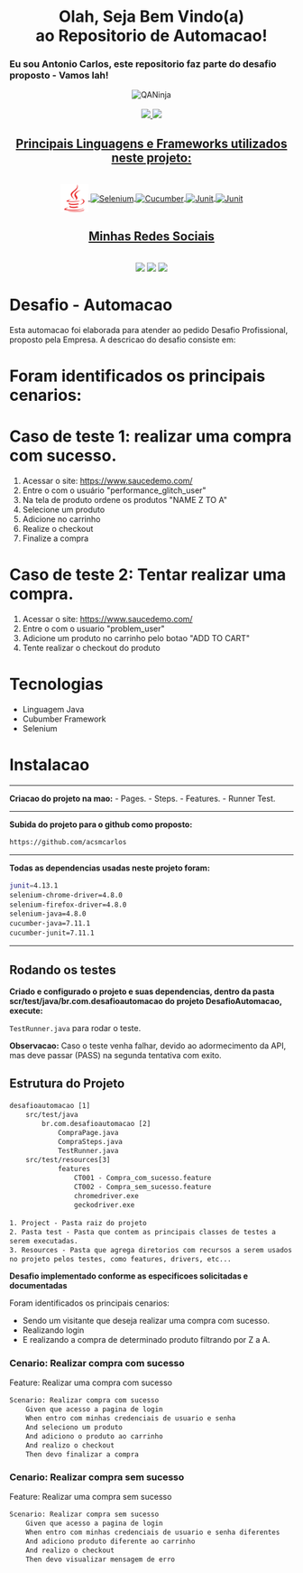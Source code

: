 <h1 align="center"> Olah, Seja Bem Vindo(a) <br> ao Repositorio de Automacao!</h1>
<h3>Eu sou Antonio Carlos, este repositorio faz parte do desafio proposto - Vamos lah!</h3>

<div align="center" >
<img alt="QANinja" src="https://repository-images.githubusercontent.com/363723045/7fe86680-ab81-11eb-8662-b80dfb55193a" width="400px" />
<div>
    <br>
<div align="center">
  <a href="https://github.com/acsmcarlos">
  <img height="180em" src="https://github-readme-stats.vercel.app/api?username=acsmcarlos&show_icons=true&theme=dark&include_all_commits=true&count_private=true"/>
  <img height="180em" src="https://github-readme-stats.vercel.app/api/top-langs/?username=acsmcarlos&layout=compact&langs_count=10&theme=dark"/>
</div>

<div style="display: inline_block" align="center"> <h2> Principais Linguagens e Frameworks utilizados neste projeto:</h2> <br>

  <img align="center" alt="Java" height="50" width="50" src="https://raw.githubusercontent.com/devicons/devicon/master/icons/java/java-plain.svg">
  <img align="center" alt="Selenium" height="50" width="50" src="https://icon-library.com/images/selenium-icon/selenium-icon-9.jpg">
  <img align="center" alt="Cucumber" height="50" width="50" src="https://encrypted-tbn0.gstatic.com/images?q=tbn:ANd9GcSEFmhHvn6WRbl6XiePY_uQHBbVZUzRytIuQA&usqp=CAU">
  <img align="center" alt="Junit" height="50" width="50" src="https://encrypted-tbn0.gstatic.com/images?q=tbn:ANd9GcQ-O247vQTmxt8tpsU3_zTzxzE52VXHMlBYb0jO_ASvqwcFaRAZenItGGJuEhwJjwtFBXI&usqp=CAU">
  <img align="center" alt="Junit" height="50" width="50" src="">
  <!-- <img align="center" alt="Junit" height="50" width="50" src=""> -->
</div>

<div align="center"> <h2> Minhas Redes Sociais </h2> <br>
  <a href="https://https://www.instagram.com/acsmcarlos2" target="_blank"><img src="https://img.shields.io/badge/-Instagram-%23E4405F?style=for-the-badge&logo=instagram&logoColor=white" target="_blank"></a>
  <a href = "mailto:acsmcarlos@gmail.com"><img src="https://img.shields.io/badge/-Gmail-%23333?style=for-the-badge&logo=gmail&logoColor=white" target="_blank"></a>
  <a href="https://www.linkedin.com/in/antonio-carlos-da-silva-moreira-7ab766189" target="_blank"><img src="https://img.shields.io/badge/-LinkedIn-%230077B5?style=for-the-badge&logo=linkedin&logoColor=white" target="_blank"></a> 
 
   </div>

<div align="left">

# Desafio - Automacao
Esta automacao foi elaborada para atender ao pedido Desafio Profissional, proposto pela Empresa. 
A descricao do desafio consiste em:
    
# Foram identificados os principais cenarios:
# Caso de teste 1: realizar uma compra com sucesso.
1. Acessar o site: https://www.saucedemo.com/
2. Entre o com o usuário "performance_glitch_user"
3. Na tela de produto ordene os produtos "NAME Z TO A"
4. Selecione um produto
5. Adicione no carrinho
6. Realize o checkout
7. Finalize a compra

# Caso de teste 2: Tentar realizar uma compra.
1. Acessar o site: https://www.saucedemo.com/
2. Entre o com o usuario "problem_user"
3. Adicione um produto no carrinho pelo botao "ADD TO CART"
4. Tente realizar o checkout do produto
  
# Tecnologias

  - Linguagem Java
  - Cubumber Framework
  - Selenium

# Instalacao
***
**Criacao do projeto na mao:**
    - Pages.
    - Steps.
    - Features.
    - Runner Test.

***
**Subida do projeto para o github como proposto:**

```sh
https://github.com/acsmcarlos
```
***

**Todas as dependencias usadas neste projeto foram:**


```sh
junit=4.13.1
selenium-chrome-driver=4.8.0
selenium-firefox-driver=4.8.0
selenium-java=4.8.0
cucumber-java=7.11.1
cucumber-junit=7.11.1
```
***

## Rodando os testes

**Criado e configurado o projeto e suas dependencias, dentro da pasta scr/test/java/br.com.desafioautomacao do projeto DesafioAutomacao, execute:**

 `TestRunner.java` para rodar o teste.

**Observacao:** Caso o teste venha falhar, devido ao adormecimento da API, mas deve passar (PASS) na segunda tentativa com exito.
    
    
## Estrutura do Projeto
    desafioautomacao [1]  
        src/test/java
            br.com.desafioautomacao [2] 
                CompraPage.java
                CompraSteps.java
                TestRunner.java
        src/test/resources[3]
                features
                    CT001 - Compra_com_sucesso.feature
                    CT002 - Compra_sem_sucesso.feature
                    chromedriver.exe
                    geckodriver.exe
    
    1. Project - Pasta raiz do projeto
    2. Pasta test - Pasta que contem as principais classes de testes a serem executadas.
    3. Resources - Pasta que agrega diretorios com recursos a serem usados no projeto pelos testes, como features, drivers, etc...
    

**Desafio implementado conforme as especificoes solicitadas e documentadas**

Foram identificados os principais cenarios:
- Sendo um visitante que deseja realizar uma compra com sucesso.
- Realizando login
- E realizando a compra de determinado produto filtrando por Z a A.
    
    
### Cenario: Realizar compra com sucesso

Feature: Realizar uma compra com sucesso

    Scenario: Realizar compra com sucesso
        Given que acesso a pagina de login
        When entro com minhas credenciais de usuario e senha
        And seleciono um produto
        And adiciono o produto ao carrinho
        And realizo o checkout
        Then devo finalizar a compra


### Cenario: Realizar compra sem sucesso

Feature: Realizar uma compra sem sucesso

    Scenario: Realizar compra sem sucesso
        Given que acesso a pagina de login
        When entro com minhas credenciais de usuario e senha diferentes
        And adiciono produto diferente ao carrinho
        And realizo o checkout
        Then devo visualizar mensagem de erro

    
   


